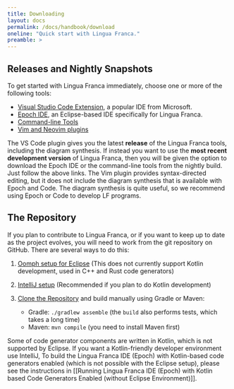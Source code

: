 ```yaml
---
title: Downloading
layout: docs
permalink: /docs/handbook/download
oneline: "Quick start with Lingua Franca."
preamble: >
---
```


## Releases and Nightly Snapshots

To get started with Lingua Franca immediately, choose one or more of the following tools:

- [Visual Studio Code Extension](/docs/handbook/code-extension), a popular IDE from Microsoft.
- [Epoch IDE](/docs/handbook/epoch-ide), an Eclipse-based IDE specifically for Lingua Franca.
- [Command-line Tools](/docs/handbook/command-line-tools)
- [Vim and Neovim plugins](https://github.com/lf-lang/lingua-franca.vim)

The VS Code plugin gives you the latest **release** of the Lingua Franca tools, including the diagram synthesis.
If instead you want to use the **most recent development version** of Lingua Franca, then you will be given the option to download the Epoch IDE or the command-line tools from the nightly build. Just follow the above links.
The Vim plugin provides syntax-directed editing, but it does not include the diagram synthesis that is available with Epoch and Code.
The diagram synthesis is quite useful, so we recommend using Epoch or Code to develop LF programs.

## The Repository

If you plan to contribute to Lingua Franca, or if you want to keep up to date as the project evolves, you will need to work from the git repository on GitHub. There are several ways to do this:

1. [Oomph setup for Eclipse](/docs/handbook/eclipse-oomph) (This does not currently support Kotlin development, used in C++ and Rust code generators)
2. [IntelliJ setup](/docs/handbook/intellij-kotlin) (Recommended if you plan to do Kotlin development)
3. [Clone the Repository](https://github.com/lf-lang/lingua-franca) and build manually using Gradle or Maven:

   - Gradle: `./gradlew assemble` (the `build` also performs tests, which takes a long time)
   - Maven: `mvn compile` (you need to install Maven first)

Some of code generator components are written in Kotlin, which is not supported by Eclipse. If you want a Kotlin-friendly developer environment use IntelliJ, To build the Lingua Franca IDE (Epoch) with Kotlin-based code generators enabled (which is not possible with the Eclipse setup), please see the instructions in [[Running Lingua Franca IDE (Epoch) with Kotlin based Code Generators Enabled (without Eclipse Environment)]].
